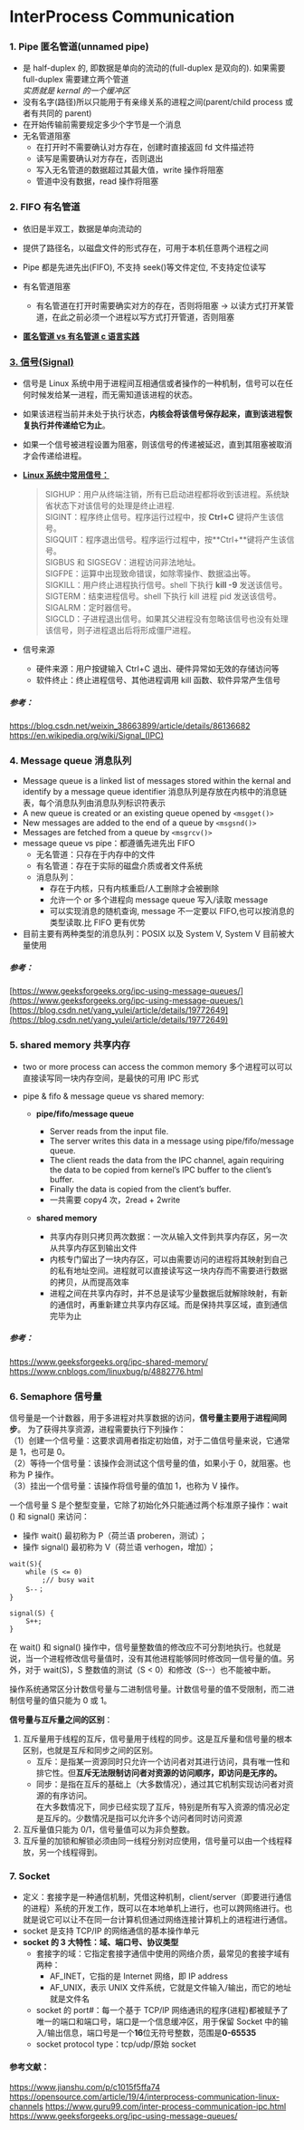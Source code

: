 # InterProcess Communication

### 1. Pipe 匿名管道(unnamed pipe)

- 是 half-duplex 的, 即数据是单向的流动的(full-duplex 是双向的). 如果需要 full-duplex 需要建立两个管道  
  _实质就是 kernal 的一个缓冲区_
- 没有名字(路径)所以只能用于有亲缘关系的进程之间(parent/child process 或者有共同的 parent)
- 在开始传输前需要规定多少个字节是一个消息
- 无名管道阻塞
  - 在打开时不需要确认对方存在，创建时直接返回 fd 文件描述符
  - 读写是需要确认对方存在，否则退出
  - 写入无名管道的数据超过其最大值，write 操作将阻塞
  - 管道中没有数据，read 操作将阻塞

### 2. FIFO 有名管道

- 依旧是半双工，数据是单向流动的
- 提供了路径名，以磁盘文件的形式存在，可用于本机任意两个进程之间
- Pipe 都是先进先出(FIFO), 不支持 seek()等文件定位, 不支持定位读写
- 有名管道阻塞

  - 有名管道在打开时需要确实对方的存在，否则将阻塞 -> 以读方式打开某管道，在此之前必须一个进程以写方式打开管道，否则阻塞

- [**匿名管道 vs 有名管道 c 语言实践**](http://blog.chinaunix.net/uid-26833883-id-3227144.html)

### [3. 信号(Signal)](https://blog.csdn.net/weixin_38663899/article/details/86136682)

- 信号是 Linux 系统中用于进程间互相通信或者操作的一种机制，信号可以在任何时候发给某一进程，而无需知道该进程的状态。
- 如果该进程当前并未处于执行状态，**内核会将该信号保存起来，直到该进程恢复执行并传递给它为止**。
- 如果一个信号被进程设置为阻塞，则该信号的传递被延迟，直到其阻塞被取消才会传递给进程。
- [**Linux 系统中常用信号：**](<https://en.wikipedia.org/wiki/Signal_(IPC)>)

  > SIGHUP：用户从终端注销，所有已启动进程都将收到该进程。系统缺省状态下对该信号的处理是终止进程.  
  > SIGINT：程序终止信号。程序运行过程中，按 **Ctrl+C** 键将产生该信号。  
  > SIGQUIT：程序退出信号。程序运行过程中，按\*\*Ctrl+\*\*键将产生该信号。  
  > SIGBUS 和 SIGSEGV：进程访问非法地址。  
  > SIGFPE：运算中出现致命错误，如除零操作、数据溢出等。  
  > SIGKILL：用户终止进程执行信号。shell 下执行 **kill -9** 发送该信号。  
  > SIGTERM：结束进程信号。shell 下执行 kill 进程 pid 发送该信号。  
  > SIGALRM：定时器信号。  
  > SIGCLD：子进程退出信号。如果其父进程没有忽略该信号也没有处理该信号，则子进程退出后将形成僵尸进程。

- 信号来源
  - 硬件来源：用户按键输入 Ctrl+C 退出、硬件异常如无效的存储访问等
  - 软件终止：终止进程信号、其他进程调用 kill 函数、软件异常产生信号

##### 参考：

https://blog.csdn.net/weixin_38663899/article/details/86136682  
https://en.wikipedia.org/wiki/Signal_(IPC)

### 4. Message queue 消息队列

- Message queue is a linked list of messages stored within the kernal and identify by a message queue identifier 消息队列是存放在内核中的消息链表，每个消息队列由消息队列标识符表示
- A new queue is created or an existing queue opened by `<msgget()>`
- New messages are added to the end of a queue by `<msgsnd()>`
- Messages are fetched from a queue by `<msgrcv()>`
- message queue vs pipe：都遵循先进先出 FIFO
  - 无名管道：只存在于内存中的文件
  - 有名管道：存在于实际的磁盘介质或者文件系统
  - 消息队列：
    - 存在于内核，只有内核重启/人工删除才会被删除
    - 允许一个 or 多个进程向 message queue 写入/读取 message
    - 可以实现消息的随机查询, message 不一定要以 FIFO,也可以按消息的类型读取.比 FIFO 更有优势
- 目前主要有两种类型的消息队列：POSIX 以及 System V, System V 目前被大量使用

##### 参考：

[https://www.geeksforgeeks.org/ipc-using-message-queues/](https://www.geeksforgeeks.org/ipc-using-message-queues/)  
[https://blog.csdn.net/yang_yulei/article/details/19772649](https://blog.csdn.net/yang_yulei/article/details/19772649)

### 5. shared memory 共享内存

- two or more process can access the common memory 多个进程可以可以直接读写同一块内存空间，是最快的可用 IPC 形式
- pipe & fifo & message queue vs shared memory:

  - **pipe/fifo/message queue**

    - Server reads from the input file.
    - The server writes this data in a message using pipe/fifo/message queue.
    - The client reads the data from the IPC channel, again requiring the data to be copied from kernel’s IPC buffer to the client’s buffer.
    - Finally the data is copied from the client’s buffer.
    - 一共需要 copy4 次，2read + 2write

  - **shared memory**
    - 共享内存则只拷贝两次数据：一次从输入文件到共享内存区，另一次从共享内存区到输出文件
    - 内核专门留出了一块内存区，可以由需要访问的进程将其映射到自己的私有地址空间。进程就可以直接读写这一块内存而不需要进行数据的拷贝，从而提高效率
    - 进程之间在共享内存时，并不总是读写少量数据后就解除映射，有新的通信时，再重新建立共享内存区域。而是保持共享区域，直到通信完毕为止

##### 参考：

https://www.geeksforgeeks.org/ipc-shared-memory/  
https://www.cnblogs.com/linuxbug/p/4882776.html

### 6. Semaphore 信号量

信号量是一个计数器，用于多进程对共享数据的访问，**信号量主要用于进程间同步**。
为了获得共享资源，进程需要执行下列操作：  
（1）创建一个信号量：这要求调用者指定初始值，对于二值信号量来说，它通常是 1，也可是 0。  
（2）等待一个信号量：该操作会测试这个信号量的值，如果小于 0，就阻塞。也称为 P 操作。  
（3）挂出一个信号量：该操作将信号量的值加 1，也称为 V 操作。

一个信号量 S 是个整型变量，它除了初始化外只能通过两个标准原子操作：wait () 和 signal() 来访问：

- 操作 wait() 最初称为 P（荷兰语 proberen，测试）；
- 操作 signal() 最初称为 V（荷兰语 verhogen，增加）；

```
wait(S){
    while (S <= 0)
        ;// busy wait
    S--；
}
```

```
signal(S) {
    S++;
}
```

在 wait() 和 signal() 操作中，信号量整数值的修改应不可分割地执行。也就是说，当一个进程修改信号量值时，没有其他进程能够同时修改同一信号量的值。另外，对于 wait(S)，S 整数值的测试（S < 0）和修改（S--）也不能被中断。

操作系统通常区分计数信号量与二进制信号量。计数信号量的值不受限制，而二进制信号量的值只能为 0 或 1。

**信号量与互斥量之间的区别**：

1. 互斥量用于线程的互斥，信号量用于线程的同步。这是互斥量和信号量的根本区别，也就是互斥和同步之间的区别。
   - 互斥：是指某一资源同时只允许一个访问者对其进行访问，具有唯一性和排它性。但**互斥无法限制访问者对资源的访问顺序，即访问是无序的。**
   - 同步：是指在互斥的基础上（大多数情况），通过其它机制实现访问者对资源的有序访问。  
     在大多数情况下，同步已经实现了互斥，特别是所有写入资源的情况必定是互斥的。少数情况是指可以允许多个访问者同时访问资源
2. 互斥量值只能为 0/1，信号量值可以为非负整数。
3. 互斥量的加锁和解锁必须由同一线程分别对应使用，信号量可以由一个线程释放，另一个线程得到。

### 7. Socket

- 定义：套接字是一种通信机制，凭借这种机制，client/server（即要进行通信的进程）系统的开发工作，既可以在本地单机上进行，也可以跨网络进行。也就是说它可以让不在同一台计算机但通过网络连接计算机上的进程进行通信。
- socket 是支持 TCP/IP 的网络通信的基本操作单元
- **socket 的 3 大特性：域、端口号、协议类型**
  - 套接字的域：它指定套接字通信中使用的网络介质，最常见的套接字域有两种：
    - AF_INET，它指的是 Internet 网络，即 IP address
    - AF_UNIX，表示 UNIX 文件系统，它就是文件输入/输出，而它的地址就是文件名
  - socket 的 port#：每一个基于 TCP/IP 网络通讯的程序(进程)都被赋予了唯一的端口和端口号，端口是一个信息缓冲区，用于保留 Socket 中的输入/输出信息，端口号是一个**16**位无符号整数，范围是**0-65535**
  - socket protocol type：tcp/udp/原始 socket

#### 参考文献：

https://www.jianshu.com/p/c1015f5ffa74
https://opensource.com/article/19/4/interprocess-communication-linux-channels
https://www.guru99.com/inter-process-communication-ipc.html
https://www.geeksforgeeks.org/ipc-using-message-queues/
